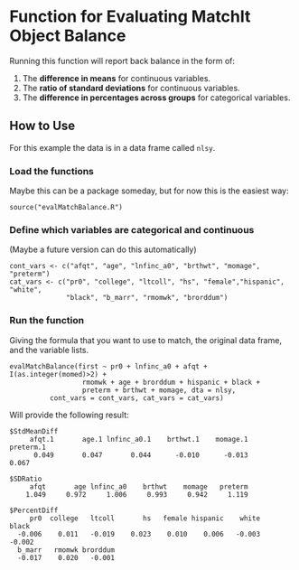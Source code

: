 # Function for Evaluating MatchIt Object Balance

Running this function will report back balance in the form of:

1. The **difference in means** for continuous variables.
2. The **ratio of standard deviations** for continuous variables.
3. The **difference in percentages across groups** for categorical variables.

## How to Use

For this example the data is in a data frame called `nlsy`.

### Load the functions

Maybe this can be a package someday, but for now this is the easiest way:

```{r}
source("evalMatchBalance.R")
```

### Define which variables are categorical and continuous

(Maybe a future version can do this automatically)

```{r}
cont_vars <- c("afqt", "age", "lnfinc_a0", "brthwt", "momage", "preterm")
cat_vars <- c("pr0", "college", "ltcoll", "hs", "female","hispanic", "white",
              "black", "b_marr", "rmomwk", "brorddum")
```

### Run the function

Giving the formula that you want to use to match, the original data frame, and the variable lists.

```{r}
evalMatchBalance(first ~ pr0 + lnfinc_a0 + afqt + I(as.integer(momed)>2) + 
                  rmomwk + age + brorddum + hispanic + black +
                  preterm + brthwt + momage, dta = nlsy,
          cont_vars = cont_vars, cat_vars = cat_vars)
```

Will provide the following result:

```
$StdMeanDiff
     afqt.1       age.1 lnfinc_a0.1    brthwt.1    momage.1   preterm.1 
      0.049       0.047       0.044      -0.010      -0.013       0.067 

$SDRatio
     afqt       age lnfinc_a0    brthwt    momage   preterm 
    1.049     0.972     1.006     0.993     0.942     1.119 

$PercentDiff
     pr0  college   ltcoll       hs   female hispanic    white    black 
  -0.006    0.011   -0.019    0.023    0.010    0.006   -0.003   -0.002 
  b_marr   rmomwk brorddum 
  -0.017    0.020   -0.001 
```

